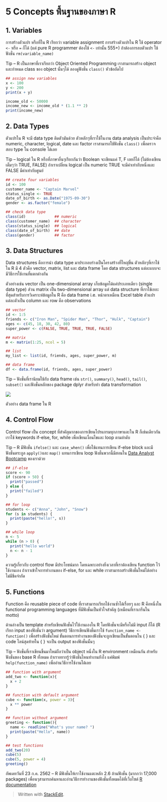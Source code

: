 5 Concepts พื้นฐานของภาษา R
====================

## 1. Variables

การสร้างตัวแปร หรือที่ใน R เรียกว่า variable assignment การสร้างตัวแปรใน R ใช้ operator  `<-`  หรือ  `=`  ก็ได้ (แต่ pure R programmer ต้องใช้  `<-`  เท่านั้น 555+) ถ้าต้องการลบตัวแปร ใช้ฟังชั่น  `rm(variable_name)`

Tip – R เป็นภาษาที่เราเรียกว่า Object Oriented Programming เราสามารถสร้าง object และกำหนด class ของ object นั้นๆได้ ลองดูฟังชั่น  `class()`  หัวข้อถัดไป

```R
## assign new variables
x <- 100
y <- 200
print(x + y)

income_old <- 50000
income_new <- income_old * (1.1 ** 2)
print(income_new)
```

## 2. Data Types

ตัวแปรใน R จะมี data type ติดตัวมันด้วย ตัวหลักๆที่เราใช้ในงาน data analysis เป็นประจำคือ numeric, character, logical, date และ factor เราสามารถใช้ฟังชั่น  `class()`  เพื่อตรวจสอบ type ใน console ได้เลย

Tip – logical ใน R หรือที่ภาษาอื่นๆเรียกกันว่า Boolean จะเขียนแค่ T, F เลยก็ได้ (ไม่ต้องเขียนเต็มๆว่า TRUE, FALSE) ถ้าเราเปลี่ยน logical เป็น numeric TRUE จะมีค่าเท่ากับหนึ่งและ FALSE มีค่าเท่ากับศูนย์

```R
## create four variables
id <- 100
customer_name <- "Captain Marvel"
status_single <- TRUE
date_of_birth <- as.Date("1975-09-30")
gender <- as.factor("female")

## check data type
class(id)             ## numeric
class(customer_name)  ## character
class(status_single)  ## logical
class(date_of_birth)  ## date
class(gender)         ## factor
```

## 3. Data Structures

Data structures คือการนำ data type มาประกอบร่างเป็นโครงสร้างที่ใหญ่ขึ้น ตัวหลักๆที่เราใช้ใน R มี 4 ตัวคือ vector, matrix, list และ data frame โดย data structures แต่ละแบบจะมีวิธีการใช้งานที่แตกต่างกัน

ตัวอย่างเช่น vector เป็น one-dimensional array เก็บข้อมูลได้แค่ประเภทเดียว (single data type) ส่วน matrix เป็น two-dimensional array แต่ data structure ที่เราใช้เยอะที่สุดสำหรับการวิเคราะห์ข้อมูลใน R คือ data frame i.e. หน้าตาเหมือน Excel table ตัวแปรแต่ละตัวเป็น column และ row คือ observations

```R
## vector
id <- 1:5
friends <- c("Iron Man", "Spider Man", "Thor", "Hulk", "Captain")
ages <- c(45, 18, 30, 42, 80)
super_power <- c(FALSE, TRUE, TRUE, TRUE, FALSE)

## matrix
m <- matrix(1:25, ncol = 5)

## list
my_list <- list(id, friends, ages, super_power, m)

## data frame
df <- data.frame(id, friends, ages, super_power)
```

Tip – ฟังชั่นที่เรานิยมใช้กับ data frame เช่น  `str()`,  `summary()`,  `head()`,  `tail()`,  `subset()`  และฟังชั่นหลักของ package dplyr สำหรับทำ data transformation

![](https://i0.wp.com/datarockie.com/wp-content/uploads/2019/07/image-39-e1563888582630.png?resize=780%2C407&ssl=1)

ตัวอย่าง data frame ใน R

## 4. Control Flow

Control flow เป็น concept ที่สำคัญมากของการเขียนโปรแกรมทุกภาษาและใน R ก็เช่นเดียวกัน เราใช้ keywords if-else, for, while เพื่อเขียนเงื่อนไขและ loop ตามลำดับ

Tip – R มีฟังชั่น  `ifelse()`  และ  `case_when()`  เพื่อใช้แทนการเขียน if-else block และมีฟังชั่นตระกูล  `apply()`และ  `map()`  แทนการเขียน loop ฟังชั่นพวกนี้มีสอนใน  [Data Analyst Bootcamp](https://datarockie.com/data-analyst-bootcamp/)  ของเราด้วย  

```R
## if-else
score <- 90
if (score > 50) {
  print("passed")
} else {
  print("failed")
}

## for loop
students <- c("Anna", "John", "Snow")
for (s in students) {
  print(paste("hello!", s))
}

## while loop
n <- 5
while (n > 0) {
  print("hello world")
  n <- n - 1
}
```

ความรู้เกี่ยวกับ control flow มีประโยชน์มาก โดยเฉพาะอย่างยิ่งเวลาที่เราต้องเขียน function ไว้ใช้งานเอง ถ้าเราเข้าใจการทำงานของ if-else, for และ while เราสามารถสร้างฟังชั่นใหม่ได้อย่างไม่มีขีดจำกัด

## 5. Functions

Function คือ reusable piece of code ที่เราสามารถเรียกใช้งานซ้ำได้เรื่อยๆ และ R คือหนึ่งใน functional programming languages ที่มีฟังชั่นเป็นหัวใจสำคัญ (เหมือนที่เราเกริ่นใน motto)

ด้านล่างเป็น template สำหรับเขียนฟังชั่นไว้ใช้งานเองใน R โดยฟังชั่นจะมีหรือไม่มี input ก็ได้ (R เรียก input ของฟังชั่นว่า argument) วิธีการเขียนฟังชั่นเราใช้  `function_name <- function()`  เพื่อสร้างฟังชั่นใหม่ ขั้นตอนการทำงานของฟังชั่นจะถูกเขียนเป็นขั้นตอนใน { } และ code ไลน์สุดท้ายใน { } จะเป็น output ของฟังชั่นนั้นๆ

Tip – ฟังชั่นที่เราเขียนขึ้นมาใหม่ถือว่าเป็น object หนึ่งใน R environment เหมือนกัน สำหรับฟังชั่นของ base R ทั้งหมด ถ้าเราอยากรู้ว่าฟังชั่นไหนทำงานยังไง แค่พิมพ์  `help(function_name)`  เพื่ออ่านวิธีการใช้งานได้เลย

```R
## function with argument
add_two <- function(x){
  x + 2
}

## function with default argument
cube <- function(x, power = 3){
  x ** power
}

## function without argument
greeting <- function(){
  name <- readline("What's your name? ")
  print(paste("Hello", name))
}

## test functions
add_two(20)
cube(5)
cube(5, power = 4)
greeting()
```



อัพเดทวันที่ 23 ก.ค. 2562 – R มีฟังชั่นให้เราใช้งานแตะหลัก 2.6 ล้านฟังชั่น (มากกว่า 17,000 packages) เพื่อนๆสามารถค้นหาและอ่านวิธีการทำงานของฟังชั่นทั้งหมดได้ที่เว็บไซต์  [R documentation](https://www.rdocumentation.org/trends)


> Written with [StackEdit](https://stackedit.io/).
<!--stackedit_data:
eyJoaXN0b3J5IjpbMTI4NzIyNDY0OCwtMTUzMjc2NTI4MiwxOD
c0MzgzMDA2XX0=
-->